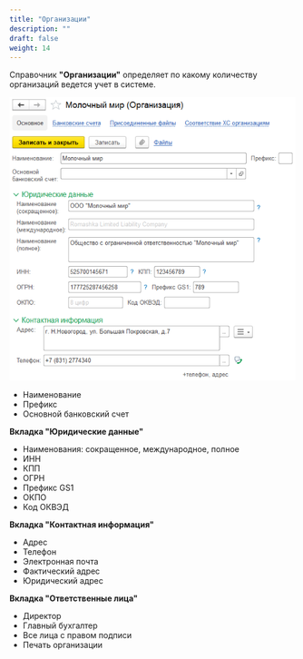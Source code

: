 ```yaml
---
title: "Организации"
description: ""
draft: false
weight: 14
---
```


Справочник **"Организации"** определяет по какому количеству организаций ведется учет в системе.

![2020-05-29_0908](2020-05-29_0908.png)

- Наименование
- Префикс
- Основной банковский счет

**Вкладка "Юридические данные"**

- Наименования: сокращенное, международное, полное
- ИНН
- КПП
- ОГРН
- Префикс GS1
- ОКПО
- Код ОКВЭД

**Вкладка "Контактная информация"**

- Адрес
- Телефон
- Электронная почта
- Фактический адрес
- Юридический адрес

**Вкладка "Ответственные лица"**

- Директор
- Главный бухгалтер
- Все лица с правом подписи
- Печать организации